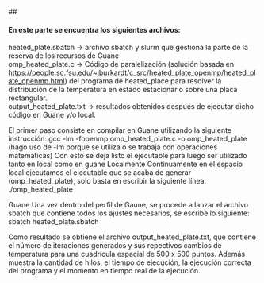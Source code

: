 ##<h4>En este parte se encuentra los siguientes archivos:</h4>

heated_plate.sbatch -> archivo sbatch y slurm que gestiona la parte de la reserva de los recursos de Guane <br/>
omp_heated_plate.c -> Código de paralelización (solución basada en https://people.sc.fsu.edu/~jburkardt/c_src/heated_plate_openmp/heated_plate_openmp.html) del programa de heated_place para resolver la distribución de la temperatura en estado estacionario sobre una placa rectangular. <br/>
output_heated_plate.txt -> resultados obtenidos después de ejecutar dicho código en Guane y/o local.<br/>

El primer paso consiste en compilar en Guane utilizando la siguiente instrucción: gcc -lm -fopenmp omp_heated_plate.c -o omp_heated_plate (hago uso de -lm porque se utiliza o se trabaja con operaciones matemáticas)
Con esto se deja listo el ejecutable para luego ser utilizado tanto en local como en guane
Localmente
Continuamente en el espacio local ejecutamos el ejecutable que se acaba de generar (omp_heated_plate), solo basta en escribir la siguiente línea: ./omp_heated_plate

Guane 
Una vez dentro del perfil de Gaune, se procede a lanzar el archivo sbatch que contiene todos los ajustes necesarios, se escribe lo siguiente: sbatch heated_plate.sbatch

Como resultado se obtiene el archivo output_heated_plate.txt, que contiene el número de iteraciones generados y sus repectivos cambios de temperatura para una cuadrícula espacial de 500 x 500 puntos. Además muestra la cantidad de hilos, el tiempo de ejecución, la ejecución correcta del programa y el momento en tiempo real de la ejecución.
